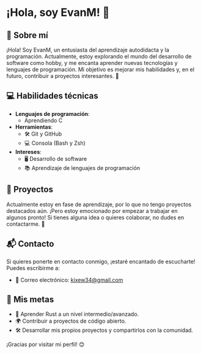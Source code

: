 # ¡Hola, soy EvanM! 👋

## 🌟 Sobre mí
¡Hola! Soy EvanM, un entusiasta del aprendizaje autodidacta y la programación. Actualmente, estoy explorando el mundo del desarrollo de software como hobby, y me encanta aprender nuevas tecnologías y lenguajes de programación. Mi objetivo es mejorar mis habilidades y, en el futuro, contribuir a proyectos interesantes. 🚀

## 💻 Habilidades técnicas
- **Lenguajes de programación**:
   - Aprendiendo C
- **Herramientas**: 
  - 🛠️ Git y GitHub
  - 💻 Consola (Bash y Zsh)
- **Intereses**: 
  - 🖥️ Desarrollo de software
  - 📚 Aprendizaje de lenguajes de programación

## 🚧 Proyectos
Actualmente estoy en fase de aprendizaje, por lo que no tengo proyectos destacados aún. ¡Pero estoy emocionado por empezar a trabajar en algunos pronto! Si tienes alguna idea o quieres colaborar, no dudes en contactarme. 🤝

## 📬 Contacto
Si quieres ponerte en contacto conmigo, ¡estaré encantado de escucharte! Puedes escribirme a:
- 📧 Correo electrónico: [kixew34@gmail.com](mailto:kixew34@gmail.com)

## 🎯 Mis metas
- 🦀 Aprender Rust a un nivel intermedio/avanzado.
- 🌍 Contribuir a proyectos de código abierto.
- 🛠️ Desarrollar mis propios proyectos y compartirlos con la comunidad.

¡Gracias por visitar mi perfil! 😊
